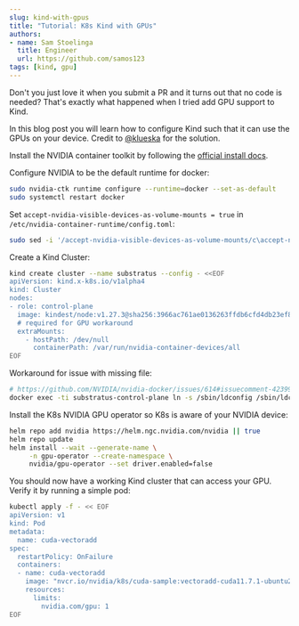 ```yaml
---
slug: kind-with-gpus
title: "Tutorial: K8s Kind with GPUs"
authors:
- name: Sam Stoelinga
  title: Engineer
  url: https://github.com/samos123
tags: [kind, gpu]
---
```


Don't you just love it when you submit a PR and it turns out that no code is
needed? That's exactly what happened when I tried add GPU support to Kind.

In this blog post you will learn how to configure Kind such
that it can use the GPUs on your device. Credit to 
[@klueska](https://github.com/kubernetes-sigs/kind/pull/3257#issuecomment-1607287275)
for the solution.

Install the NVIDIA container toolkit by following the [official install docs](https://docs.nvidia.com/datacenter/cloud-native/container-toolkit/latest/user-guide.html#adding-the-nvidia-runtime).

Configure NVIDIA to be the default runtime for docker:
```bash
sudo nvidia-ctk runtime configure --runtime=docker --set-as-default
sudo systemctl restart docker
```

Set `accept-nvidia-visible-devices-as-volume-mounts = true` in `/etc/nvidia-container-runtime/config.toml`:
```bash
sudo sed -i '/accept-nvidia-visible-devices-as-volume-mounts/c\accept-nvidia-visible-devices-as-volume-mounts = true' /etc/nvidia-container-runtime/config.toml
```

Create a Kind Cluster:
```bash
kind create cluster --name substratus --config - <<EOF
apiVersion: kind.x-k8s.io/v1alpha4
kind: Cluster
nodes:
- role: control-plane
  image: kindest/node:v1.27.3@sha256:3966ac761ae0136263ffdb6cfd4db23ef8a83cba8a463690e98317add2c9ba72
  # required for GPU workaround
  extraMounts:
    - hostPath: /dev/null
      containerPath: /var/run/nvidia-container-devices/all
EOF
```

Workaround for issue with missing file:
```bash
# https://github.com/NVIDIA/nvidia-docker/issues/614#issuecomment-423991632
docker exec -ti substratus-control-plane ln -s /sbin/ldconfig /sbin/ldconfig.real || true
```

Install the K8s NVIDIA GPU operator so K8s is aware of your NVIDIA device:
```bash
helm repo add nvidia https://helm.ngc.nvidia.com/nvidia || true
helm repo update
helm install --wait --generate-name \
     -n gpu-operator --create-namespace \
     nvidia/gpu-operator --set driver.enabled=false
```

You should now have a working Kind cluster that can access your GPU.
Verify it by running a simple pod:
```bash
kubectl apply -f - << EOF
apiVersion: v1
kind: Pod
metadata:
  name: cuda-vectoradd
spec:
  restartPolicy: OnFailure
  containers:
  - name: cuda-vectoradd
    image: "nvcr.io/nvidia/k8s/cuda-sample:vectoradd-cuda11.7.1-ubuntu20.04"
    resources:
      limits:
        nvidia.com/gpu: 1
EOF
```
